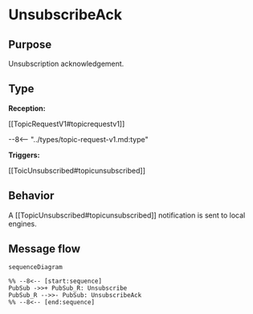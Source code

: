 <div class="message" markdown>


# UnsubscribeAck


## Purpose


<!-- --8<-- [start:purpose] -->
Unsubscription acknowledgement.
<!-- --8<-- [end:purpose] -->

## Type


 <!-- --8<-- [start:type] -->
**Reception:**

[[TopicRequestV1#topicrequestv1]]

--8<-- "../types/topic-request-v1.md:type"

**Triggers:**

[[ToicUnsubscribed#topicunsubscribed]]

<!-- --8<-- [end:type] -->

## Behavior


<!-- --8<-- [start:behavior] -->
A [[TopicUnsubscribed#topicunsubscribed]] notification is sent to local engines.
<!-- --8<-- [end:behavior] -->

## Message flow


<!-- --8<-- [start:messages] -->
```mermaid
sequenceDiagram

%% --8<-- [start:sequence]
PubSub ->>+ PubSub_R: Unsubscribe
PubSub_R -->>- PubSub: UnsubscribeAck
%% --8<-- [end:sequence]
```
<!-- --8<-- [end:messages] -->

</div>
